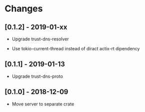 # Changes

## [0.1.2] - 2019-01-xx

* Upgrade trust-dns-resolver

* Use tokio-current-thread instead of diract actix-rt dipendency


## [0.1.1] - 2019-01-13

* Upgrade trust-dns-proto


## [0.1.0] - 2018-12-09

* Move server to separate crate
